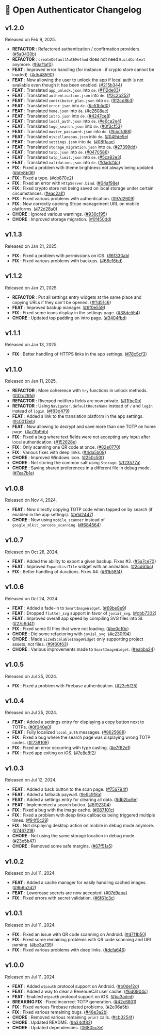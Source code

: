 # 📰 Open Authenticator Changelog

## v1.2.0
Released on Feb 9, 2025.

* **REFACTOR** : Refactored authentication / confirmation providers. ([#5a0430b](https://github.com/Skyost/OpenAuthenticator/commit/5a0430b))
* **REFACTOR** : `createDefaultAuthMethod` does not need `BuildContext` anymore. ([#6af1af0](https://github.com/Skyost/OpenAuthenticator/commit/6af1af0))
* **FEAT** : Improved error handling (for instance : if crypto store cannot be loaded). ([#db48590](https://github.com/Skyost/OpenAuthenticator/commit/db48590))
* **FEAT** : Now allowing the user to unlock the app if local auth is not available even though it has been enabled. ([#215b344](https://github.com/Skyost/OpenAuthenticator/commit/215b344))
* **FEAT** : Translated `app_unlock.json` into `de`. ([#112de83](https://github.com/Skyost/OpenAuthenticator/commit/112de83))
* **FEAT** : Translated `authentication.json` into `de`. ([#2c2b252](https://github.com/Skyost/OpenAuthenticator/commit/2c2b252))
* **FEAT** : Translated `contributor_plan.json` into `de`. ([#f2cd8b3](https://github.com/Skyost/OpenAuthenticator/commit/f2cd8b3))
* **FEAT** : Translated `error.json` into `de`. ([#c51b5d0](https://github.com/Skyost/OpenAuthenticator/commit/c51b5d0))
* **FEAT** : Translated `home.json` into `de`. ([#c2608ae](https://github.com/Skyost/OpenAuthenticator/commit/c2608ae))
* **FEAT** : Translated `intro.json` into `de`. ([#4247ce8](https://github.com/Skyost/OpenAuthenticator/commit/4247ce8))
* **FEAT** : Translated `local_auth.json` into `de`. ([#e6ca2e4](https://github.com/Skyost/OpenAuthenticator/commit/e6ca2e4))
* **FEAT** : Translated `logo_search.json` into `de`. ([#0f3cf53](https://github.com/Skyost/OpenAuthenticator/commit/0f3cf53))
* **FEAT** : Translated `master_password.json` into `de`. ([#bbc1d88](https://github.com/Skyost/OpenAuthenticator/commit/bbc1d88))
* **FEAT** : Translated `miscellaneous.json` into `de`. ([#049de5e](https://github.com/Skyost/OpenAuthenticator/commit/049de5e))
* **FEAT** : Translated `settings.json` into `de`. ([#08ffaae](https://github.com/Skyost/OpenAuthenticator/commit/08ffaae))
* **FEAT** : Translated `storage_migration.json` into `de`. ([#27399dd](https://github.com/Skyost/OpenAuthenticator/commit/27399dd))
* **FEAT** : Translated `totp.json` into `de`. ([#0470586](https://github.com/Skyost/OpenAuthenticator/commit/0470586))
* **FEAT** : Translated `totp_limit.json` into `de`. ([#5ca92e3](https://github.com/Skyost/OpenAuthenticator/commit/5ca92e3))
* **FEAT** : Translated `validation.json` into `de`. ([#dadcf4c](https://github.com/Skyost/OpenAuthenticator/commit/dadcf4c))
* **FIX** : Fixed a problem with theme brightness not always being updated. ([#bfe8b06](https://github.com/Skyost/OpenAuthenticator/commit/bfe8b06))
* **FIX** : Fixed a typo. ([#cb870e2](https://github.com/Skyost/OpenAuthenticator/commit/cb870e2))
* **FIX** : Fixed an error with `HttpServer.bind`. ([#04af98e](https://github.com/Skyost/OpenAuthenticator/commit/04af98e))
* **FIX** : Fixed crypto store not being saved on local storage under certain circumstances. ([#eac2a1f](https://github.com/Skyost/OpenAuthenticator/commit/eac2a1f))
* **FIX** : Fixed various problems with authentication. ([#97d2609](https://github.com/Skyost/OpenAuthenticator/commit/97d2609))
* **FIX** : Now correctly opening Stripe management URL on mobile platforms. ([#72d28a0](https://github.com/Skyost/OpenAuthenticator/commit/72d28a0))
* **CHORE** : Ignored various warnings. ([#930c195](https://github.com/Skyost/OpenAuthenticator/commit/930c195))
* **CHORE** : Improved storage migration. ([#0f450dd](https://github.com/Skyost/OpenAuthenticator/commit/0f450dd))

## v1.1.3
Released on Jan 21, 2025.

* **FIX** : Fixed a problem with permissions on iOS. ([#6f330ab](https://github.com/Skyost/OpenAuthenticator/commit/6f330ab))
* **FIX** : Fixed various problems with backups. ([#68e16bd](https://github.com/Skyost/OpenAuthenticator/commit/68e16bd))

## v1.1.2
Released on Jan 21, 2025.

* **REFACTOR** : Put all settings entry widgets at the same place and copying URLs if they can't be opened. ([#f1d51c6](https://github.com/Skyost/OpenAuthenticator/commit/f1d51c6))
* **FEAT** : Improved backup manager. ([#6f0e559](https://github.com/Skyost/OpenAuthenticator/commit/6f0e559))
* **FIX** : Fixed some icons display in the settings page. ([#38de554](https://github.com/Skyost/OpenAuthenticator/commit/38de554))
* **CHORE** : Updated top padding on intro page. ([#3404fbd](https://github.com/Skyost/OpenAuthenticator/commit/3404fbd))

## v1.1.1
Released on Jan 13, 2025.

* **FIX** : Better handling of HTTPS links in the app settings. ([#78c5cf3](https://github.com/Skyost/OpenAuthenticator/commit/78c5cf3))

## v1.1.0
Released on Jan 11, 2025.

* **REFACTOR** : More coherence with `try` functions in unlock methods. ([#02c29fd](https://github.com/Skyost/OpenAuthenticator/commit/02c29fd))
* **REFACTOR** : Riverpod notifiers fields are now private. ([#f1fbe0b](https://github.com/Skyost/OpenAuthenticator/commit/f1fbe0b))
* **REFACTOR** : Using `Navigator.defaultRouteName` instead of `/` and `logIn` instead of `login`. ([#f83d479](https://github.com/Skyost/OpenAuthenticator/commit/f83d479))
* **FEAT** : Added a link to the translation platform in the app settings. ([#c0013eb](https://github.com/Skyost/OpenAuthenticator/commit/c0013eb))
* **FEAT** : Now allowing to decrypt and save more than one TOTP on home page. ([#a73b9db](https://github.com/Skyost/OpenAuthenticator/commit/a73b9db))
* **FIX** : Fixed a bug where text fields were not accepting any input after local authentication. ([#152628e](https://github.com/Skyost/OpenAuthenticator/commit/152628e))
* **FIX** : Only scanning one QR code at once. ([#82e0770](https://github.com/Skyost/OpenAuthenticator/commit/82e0770))
* **FIX** : Various fixes with deep links. ([#4da5b09](https://github.com/Skyost/OpenAuthenticator/commit/4da5b09))
* **CHORE** : Improved Windows icon. ([#250c50f](https://github.com/Skyost/OpenAuthenticator/commit/250c50f))
* **CHORE** : Not storing the common salt using `Storage`. ([#f23577a](https://github.com/Skyost/OpenAuthenticator/commit/f23577a))
* **CHORE** : Saving shared preferences in a different file in debug mode. ([#7ea7b1e](https://github.com/Skyost/OpenAuthenticator/commit/7ea7b1e))

## v1.0.8
Released on Nov 4, 2024.

* **FEAT** : Now directly copying TOTP code when tapped on by search (if enabled in the app settings). ([#e1d2447](https://github.com/Skyost/OpenAuthenticator/commit/e1d2447))
* **CHORE** : Now using `mobile_scanner` instead of `google_mlkit_barcode_scanning`. ([#f684564](https://github.com/Skyost/OpenAuthenticator/commit/f684564))

## v1.0.7
Released on Oct 28, 2024.

* **FEAT** : Added the ability to export a given backup. Fixes #3. ([#5a7ce70](https://github.com/Skyost/OpenAuthenticator/commit/5a7ce70))
* **FEAT** : Improved `ExpandListTile` widget with an animation. ([#2cd61bc](https://github.com/Skyost/OpenAuthenticator/commit/2cd61bc))
* **FIX** : Better handling of durations. Fixes #4. ([#61b58f4](https://github.com/Skyost/OpenAuthenticator/commit/61b58f4))

## v1.0.6
Released on Oct 24, 2024.

* **FEAT** : Added a fade-in to `SmartImageWidget`. ([#69be9e9](https://github.com/Skyost/OpenAuthenticator/commit/69be9e9))
* **FEAT** : Dropped `flutter_svg` support in favor of `jovial_svg`. ([#dbb7302](https://github.com/Skyost/OpenAuthenticator/commit/dbb7302))
* **FEAT** : Improved overall app speed by compiling SVG files into SI. ([#27c9d4f](https://github.com/Skyost/OpenAuthenticator/commit/27c9d4f))
* **FIX** : Fixed some SI files that were not loading. ([#be0cf0c](https://github.com/Skyost/OpenAuthenticator/commit/be0cf0c))
* **CHORE** : Did some refactoring with `jovial_svg`. ([#e230f94](https://github.com/Skyost/OpenAuthenticator/commit/e230f94))
* **CHORE** : Made `SizedScalableImageWidget` only supporting project assets, not files. ([#9f60f63](https://github.com/Skyost/OpenAuthenticator/commit/9f60f63))
* **CHORE** : Various improvements made to `SmartImageWidget`. ([#eabba24](https://github.com/Skyost/OpenAuthenticator/commit/eabba24))

## v1.0.5
Released on Jul 25, 2024.

* **FIX** : Fixed a problem with Firebase authentication. ([#23e5f25](https://github.com/Skyost/OpenAuthenticator/commit/23e5f25))

## v1.0.4
Released on Jul 25, 2024.

* **FEAT** : Added a settings entry for displaying a copy button next to TOTPs. ([#0f040e0](https://github.com/Skyost/OpenAuthenticator/commit/0f040e0))
* **FEAT** : Fully localized `local_auth` messages. ([#8625688](https://github.com/Skyost/OpenAuthenticator/commit/8625688))
* **FIX** : Fixed a bug where the search page was displaying wrong TOTP codes. ([#f738109](https://github.com/Skyost/OpenAuthenticator/commit/f738109))
* **FIX** : Fixed an error occurring with type casting. ([#e7f82e1](https://github.com/Skyost/OpenAuthenticator/commit/e7f82e1))
* **FIX** : Fixed app exiting on iOS. ([#7e8c8f2](https://github.com/Skyost/OpenAuthenticator/commit/7e8c8f2))

## v1.0.3
Released on Jul 12, 2024.

* **FEAT** : Added a back button to the scan page. ([#756794f](https://github.com/Skyost/OpenAuthenticator/commit/756794f))
* **FEAT** : Added a fallback paywall. ([#e9c9f8a](https://github.com/Skyost/OpenAuthenticator/commit/e9c9f8a))
* **FEAT** : Added a settings entry for clearing all data. ([#db2bc6e](https://github.com/Skyost/OpenAuthenticator/commit/db2bc6e))
* **FEAT** : Implemented a search button. ([#8f92304](https://github.com/Skyost/OpenAuthenticator/commit/8f92304))
* **FIX** : Fixed a bug with the image cache. ([#087101c](https://github.com/Skyost/OpenAuthenticator/commit/087101c))
* **FIX** : Fixed a problem with deep links callbacks being triggered multiple times. ([#94f0c29](https://github.com/Skyost/OpenAuthenticator/commit/94f0c29))
* **FIX** : Not displaying desktop action on mobile in debug mode anymore. ([#7467218](https://github.com/Skyost/OpenAuthenticator/commit/7467218))
* **CHORE** : Not using the same storage location in debug mode. ([#23e5b47](https://github.com/Skyost/OpenAuthenticator/commit/23e5b47))
* **CHORE** : Removed some safe margins. ([#67f51a5](https://github.com/Skyost/OpenAuthenticator/commit/67f51a5))

## v1.0.2
Released on Jul 11, 2024.

* **FEAT** : Added a cache manager for easily handling cached images. ([#9b6b2d2](https://github.com/Skyost/OpenAuthenticator/commit/9b6b2d2))
* **FEAT** : Lowercase secrets are now accepted. ([#07d9aba](https://github.com/Skyost/OpenAuthenticator/commit/07d9aba))
* **FIX** : Fixed errors with secret validation. ([#6f61c3c](https://github.com/Skyost/OpenAuthenticator/commit/6f61c3c))

## v1.0.1
Released on Jul 11, 2024.

* **FIX** : Fixed an issue with QR code scanning on Android. ([#d711b50](https://github.com/Skyost/OpenAuthenticator/commit/d711b50))
* **FIX** : Fixed some remaining problems with QR code scanning and URI parsing. ([#be3a739](https://github.com/Skyost/OpenAuthenticator/commit/be3a739))
* **FIX** : Fixed various problems with deep links. ([#dcfa646](https://github.com/Skyost/OpenAuthenticator/commit/dcfa646))

## v1.0.0
Released on Jul 11, 2024.

* **FEAT** : Added `otpauth` protocol support on Android. ([#b0de12d](https://github.com/Skyost/OpenAuthenticator/commit/b0de12d))
* **FEAT** : Added a way to clear a RevenueCat user cache. ([#6d0904c](https://github.com/Skyost/OpenAuthenticator/commit/6d0904c))
* **FEAT** : Enabled `otpauth` protocol support on iOS. ([#ba3aded](https://github.com/Skyost/OpenAuthenticator/commit/ba3aded))
* **BREAKING FIX** : Fixed incorrect TOTP generation. ([#42c6801](https://github.com/Skyost/OpenAuthenticator/commit/42c6801))
* **FIX** : Fixed various Firebase related problems. ([#2e06a5b](https://github.com/Skyost/OpenAuthenticator/commit/2e06a5b))
* **FIX** : Fixed various remaining bugs. ([#48e3a2b](https://github.com/Skyost/OpenAuthenticator/commit/48e3a2b))
* **CHORE** : Removed various remaining `print` calls. ([#cb3254f](https://github.com/Skyost/OpenAuthenticator/commit/cb3254f))
* **CHORE** : Updated README. ([#a34df82](https://github.com/Skyost/OpenAuthenticator/commit/a34df82))
* **CHORE** : Updated dependencies. ([#6805c3e](https://github.com/Skyost/OpenAuthenticator/commit/6805c3e))
